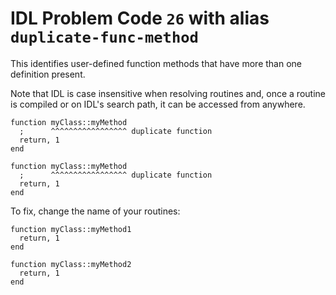 # IDL Problem Code `26` with alias `duplicate-func-method`

<!--@include: ./severity/inconsistencies.md-->

This identifies user-defined function methods that have more than one definition present.

Note that IDL is case insensitive when resolving routines and, once a routine is compiled or on IDL's search path, it can be accessed from anywhere.

```idl{1,2,6,7}
function myClass::myMethod
  ;      ^^^^^^^^^^^^^^^^^ duplicate function
  return, 1
end

function myClass::myMethod
  ;      ^^^^^^^^^^^^^^^^^ duplicate function
  return, 1
end
```

To fix, change the name of your routines:

```idl{1,5}
function myClass::myMethod1
  return, 1
end

function myClass::myMethod2
  return, 1
end
```
